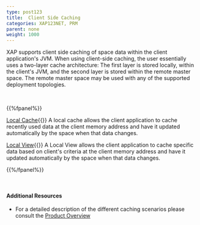 ```yaml
---
type: post123
title:  Client Side Caching
categories: XAP123NET, PRM
parent: none
weight: 1000
---
```



XAP supports client side caching of space data within the client application's JVM. When using client-side caching, the user essentially uses a two-layer cache architecture: The first layer is stored locally, within the client's JVM, and the second layer is stored within the remote master space. The remote master space may be used with any of the supported deployment topologies.


<br>

{{%fpanel%}}

[Local Cache](./local-cache.html){{<wbr>}}
A local cache allows the client application to cache recently used data at the client memory address and have it updated automatically by the space when that data changes.

[Local View](./local-view.html){{<wbr>}}
A Local View allows the client application to cache specific data based on client's criteria at the client memory address and have it updated automatically by the space when that data changes.

{{%/fpanel%}}

<br>

#### Additional Resources

- For a detailed description of the different caching scenarios please consult the [Product Overview](/product_overview/caching-scenarios.html)





